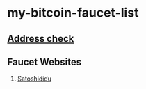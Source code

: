 # my-bitcoin-faucet-list
## [Address check](https://faucetbox.com/en/check/1Jj4RTTFxKMpuKFVaJKRmETycDdxGLys5r)
## Faucet Websites
1. [Satoshididu](http://www.satoshididu.com/?r=1Jj4RTTFxKMpuKFVaJKRmETycDdxGLys5r)
